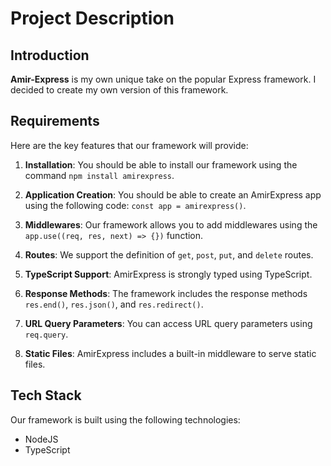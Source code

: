 # Project Description

## Introduction
**Amir-Express** is my own unique take on the popular Express framework. I decided to create my own version of this framework.

## Requirements
Here are the key features that our framework will provide:

1. **Installation**: You should be able to install our framework using the command `npm install amirexpress`.

2. **Application Creation**: You should be able to create an AmirExpress app using the following code: `const app = amirexpress()`.

3. **Middlewares**: Our framework allows you to add middlewares using the `app.use((req, res, next) => {})` function.

4. **Routes**: We support the definition of `get`, `post`, `put`, and `delete` routes.

5. **TypeScript Support**: AmirExpress is strongly typed using TypeScript.

6. **Response Methods**: The framework includes the response methods `res.end()`, `res.json()`, and `res.redirect()`.

7. **URL Query Parameters**: You can access URL query parameters using `req.query`.

8. **Static Files**: AmirExpress includes a built-in middleware to serve static files.

## Tech Stack
Our framework is built using the following technologies:

- NodeJS
- TypeScript